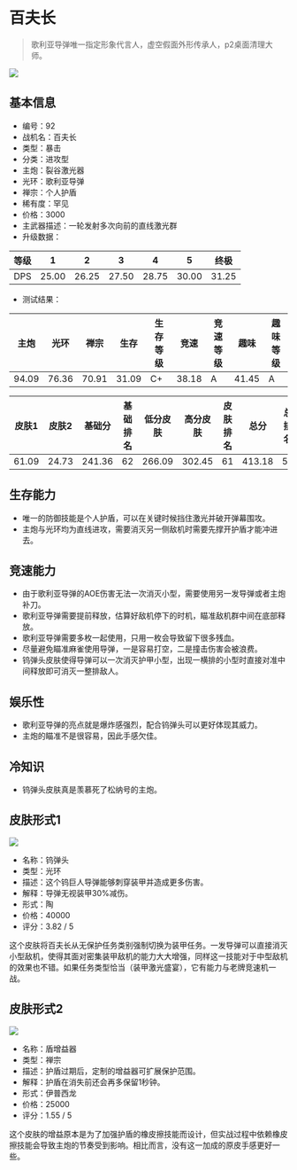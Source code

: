 # 百夫长

> 歌利亚导弹唯一指定形象代言人，虚空假面外形传承人，p2桌面清理大师。

<img src="/ships/ship_92.png" style={{zoom:1}}/>

## 基本信息

- 编号：92
- 战机名：百夫长
- 类型：暴击
- 分类：进攻型
- 主炮：裂谷激光器
- 光环：歌利亚导弹
- 禅宗：个人护盾
- 稀有度：罕见
- 价格：3000
- 主武器描述：一轮发射多次向前的直线激光群
- 升级数据：

| 等级 | 1 | 2 | 3 | 4 | 5 | 终极 |
|--|--|--|--|--|--|--|
| DPS | 25.00 | 26.25 | 27.50 | 28.75 | 30.00 | 31.25 |

- 测试结果：

| 主炮 | 光环 | 禅宗 | 生存 | 生存等级 | 竞速 | 竞速等级 | 趣味 | 趣味等级 |
|--|--|--|--|--|--|--|--|--|
| 94.09 | 76.36 | 70.91 | 31.09 | C+ | 38.18 | A | 41.45 | A |

| 皮肤1 | 皮肤2 | 基础分 | 基础排名 | 低分皮肤 | 高分皮肤 | 皮肤排名 | 总分 | 总排名 |
|--|--|--|--|--|--|--|--|--|
| 61.09 | 24.73 | 241.36 | 62 | 266.09 | 302.45 | 61 | 413.18 | 52 |

## 生存能力

- 唯一的防御技能是个人护盾，可以在关键时候挡住激光并破开弹幕围攻。
- 主炮与光环均为直线进攻，需要消灭另一侧敌机时需要先撑开护盾才能冲进去。

## 竞速能力

- 由于歌利亚导弹的AOE伤害无法一次消灭小型，需要使用另一发导弹或者主炮补刀。
- 歌利亚导弹需要提前释放，估算好敌机停下的时机，瞄准敌机群中间在底部释放。
- 歌利亚导弹需要多枚一起使用，只用一枚会导致留下很多残血。
- 尽量避免瞄准麻雀使用导弹，一是容易打空，二是撞击伤害会被浪费。
- 钨弹头皮肤使得导弹可以一次消灭护甲小型，出现一横排的小型时直接对准中间释放即可消灭一整排敌人。

## 娱乐性

- 歌利亚导弹的亮点就是爆炸感强烈，配合钨弹头可以更好体现其威力。
- 主炮的瞄准不是很容易，因此手感欠佳。

## 冷知识

- 钨弹头皮肤真是羡慕死了松纳号的主炮。

## 皮肤形式1

<img src="/ships/ship_92_apex_1.png" style={{zoom:1}}/>

- 名称：钨弹头
- 类型：光环
- 描述：这个钨巨人导弹能够刺穿装甲并造成更多伤害。
- 解释：导弹无视装甲30%减伤。
- 形式：陶
- 价格：40000
- 评分：3.82 / 5

这个皮肤将百夫长从无保护任务类别强制切换为装甲任务。一发导弹可以直接消灭小型敌机，使得其面对密集装甲敌机的能力大大增强，同样这一技能对于中型敌机的效果也不错。如果任务类型恰当（装甲激光盛宴），它有能力与老牌竞速机一战。

## 皮肤形式2

<img src="/ships/ship_92_apex_2.png" style={{zoom:1}}/>

- 名称：盾增益器
- 类型：禅宗
- 描述：护盾过期后，定制的增益器可扩展保护范围。
- 解释：护盾在消失前还会再多保留1秒钟。
- 形式：伊普西龙
- 价格：25000
- 评分：1.55 / 5

这个皮肤的增益原本是为了加强护盾的橡皮擦技能而设计，但实战过程中依赖橡皮擦技能会导致主炮的节奏受到影响。相比而言，没有这一加成的原皮手感更好一些。
